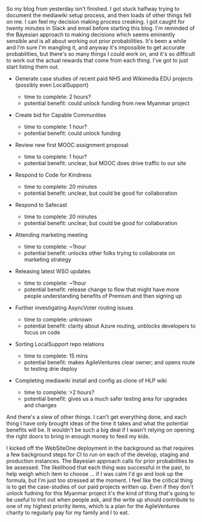 So my blog from yesterday isn't finished.  I got stuck halfway trying to document the mediawiki setup process, and then loads of other things fell on me.  I can feel my decision making process creaking.  I got caught for twenty minutes in Slack and email before starting this blog.  I'm reminded of the Bayesian approach to making decisions which seems eminently sensible and is all about working out prior probabilities.  It's been a while and I'm sure I'm mangling it, and anyway it's impossible to get accurate probabilities, but there's so many things I could work on, and it's so difficult to work out the actual rewards that come from each thing.  I've got to just start listing them out.

* Generate case studies of recent paid NHS and Wikimedia EDU projects (possibly even LocalSupport) 
  - time to complete: 2 hours?
  - potential benefit: could unlock funding from new Myanmar project
  
* Create bid for Capable Communities
  - time to complete: 1 hour?
  - potential benefit: could unlock funding
  
* Review new first MOOC assignment proposal
  - time to complete: 1 hour?
  - potential benefit: unclear, but MOOC does drive traffic to our site
  
* Respond to Code for Kindness
  - time to complete: 20 minutes
  - potential benefit: unclear, but could be good for collaboration
  
* Respond to Safecast
  - time to complete: 20 minutes
  - potential benefit: unclear, but could be good for collaboration
  
* Attending marketing meeting  
  - time to complete: ~1hour
  - potential benefit: unlocks other folks trying to collaborate on marketing strategy 
  
* Releasing latest WSO updates
  - time to complete: ~1hour
  - potential benefit: release change to flow that might have more people understanding benefits of Premium and then signing up
  
* Further investigating AsyncVoter routing issues
  - time to complete: unknown
  - potential benefit: clarity about Azure routing, unblocks developers to focus on code
  
* Sorting LocalSupport repo relations
  - time to complete: 15 mins
  - potential benefit: makes AgileVentures clear owner; and opens route to testing drie deploy
  
* Completing mediawiki install and config as clone of HLP wiki
  - time to complete: >2 hours?
  - potential benefit: gives us a much safer testing area for upgrades and changes
  
And there's a slew of other things.  I can't get everything done, and each thing I have only brought ideas of the time it takes and what the potential benefits will be.  It wouldn't be such a big deal if I wasn't relying on opening the right doors to bring in enough money to feed my kids.  

I kicked off the WebSiteOne deployment in the background as that requires a few background steps for CI to run on each of the develop, staging and production instances.  The Bayesian approach calls for prior probabilities to be assessed.  The likelihood that each thing was successful in the past, to help weigh which item to choose ... if I was calm I'd go and look up the formula, but I'm just too stressed at the moment.  I feel like the critical thing is to get the case-studies of our paid projects written up.  Even if they don't unlock fudning for this Myanmar project it's the kind of thing that's going to be useful to trot out when people ask, and the write up should contribute to one of my highest priority items, which is a plan for the AgileVentures charity to regularly pay for my family and I to eat.
  
